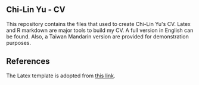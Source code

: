 ## Chi-Lin Yu - CV

This repository contains the files that used to create Chi-Lin Yu's CV. Latex and R markdown are major tools to build my CV. A full version in English can be found. Also, a Taiwan Mandarin version are provided for demonstration purposes. 

## References

The Latex template is adopted from [this link](http://svmiller.com/blog/2016/03/svm-r-markdown-cv/).

